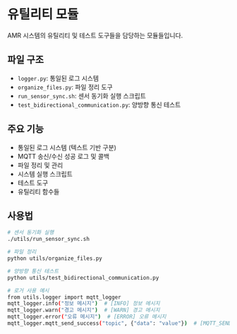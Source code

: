 # 유틸리티 모듈

AMR 시스템의 유틸리티 및 테스트 도구들을 담당하는 모듈들입니다.

## 파일 구조

- `logger.py`: 통일된 로그 시스템
- `organize_files.py`: 파일 정리 도구
- `run_sensor_sync.sh`: 센서 동기화 실행 스크립트
- `test_bidirectional_communication.py`: 양방향 통신 테스트

## 주요 기능

- 통일된 로그 시스템 (텍스트 기반 구분)
- MQTT 송신/수신 성공 로그 및 콜백
- 파일 정리 및 관리
- 시스템 실행 스크립트
- 테스트 도구
- 유틸리티 함수들

## 사용법

```bash
# 센서 동기화 실행
./utils/run_sensor_sync.sh

# 파일 정리
python utils/organize_files.py

# 양방향 통신 테스트
python utils/test_bidirectional_communication.py

# 로거 사용 예시
from utils.logger import mqtt_logger
mqtt_logger.info("정보 메시지")  # [INFO] 정보 메시지
mqtt_logger.warn("경고 메시지")  # [WARN] 경고 메시지
mqtt_logger.error("오류 메시지")  # [ERROR] 오류 메시지
mqtt_logger.mqtt_send_success("topic", {"data": "value"})  # [MQTT_SEND] MQTT 송신 성공: topic | 데이터: {'data': 'value'}
``` 